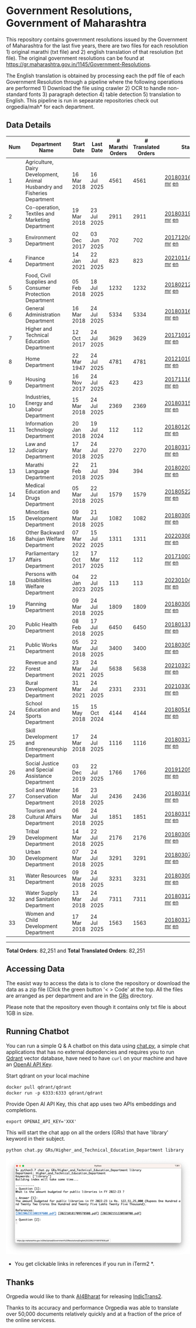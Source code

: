 # Government Resolutions, Government of Maharashtra

This repository contains government resolutions issued by the Government of Maharashtra for the last five years, there are two files for each resolution 1) original marathi (txt file) and 2) english translation of that resolution (txt file). The original government resolutions can be found at https://gr.maharashtra.gov.in/1145/Government-Resolutions.

The English translation is obtained by processing each the pdf file of each Government Resolution through a pipeline where the following operations are performed 1) Download the file using crawler 2) OCR to handle non-standard fonts 3) paragraph detection 4) table  detection 5) translation to English. This pipeline is run in sepearate repositories check out orgpedia/mah* for each department.


## Data Details

| Num | Department Name | Start Date | Last Date | # Marathi Orders | # Translated Orders | Starting Order | Last Order |
| --- | --------------- | ---------- | --------- | ---------------- | ------------------- | -------------- | ---------- |
| 1 | Agriculture, Dairy Development, Animal Husbandry and Fisheries Department | 16 Mar 2018 | 16 Jul 2025 | 4561 | 4561 | [201803161624182101.pdf](https://gr.maharashtra.gov.in/Site/Upload/Government%20Resolutions/English/201803161624182101.pdf) [mr](GRs/Agriculture,_Dairy_Development,_Animal_Husbandry_and_Fisheries_Department/201803161624182101.pdf.mr.txt) [en](GRs/Agriculture,_Dairy_Development,_Animal_Husbandry_and_Fisheries_Department/201803161624182101.pdf.en.txt) | [202507161646542501.pdf](https://gr.maharashtra.gov.in/Site/Upload/Government%20Resolutions/English/202507161646542501.pdf) [mr](GRs/Agriculture,_Dairy_Development,_Animal_Husbandry_and_Fisheries_Department/202507161646542501.pdf.mr.txt) [en](GRs/Agriculture,_Dairy_Development,_Animal_Husbandry_and_Fisheries_Department/202507161646542501.pdf.en.txt) |
| 2 | Co-operation, Textiles and Marketing Department | 19 Mar 2018 | 23 Jul 2025 | 2911 | 2911 | [201803191257576702.pdf](https://gr.maharashtra.gov.in/Site/Upload/Government%20Resolutions/English/201803191257576702.pdf) [mr](GRs/Co-operation,_Textiles_and_Marketing_Department/201803191257576702.pdf.mr.txt) [en](GRs/Co-operation,_Textiles_and_Marketing_Department/201803191257576702.pdf.en.txt) | [202507231810392002.pdf](https://gr.maharashtra.gov.in/Site/Upload/Government%20Resolutions/English/202507231810392002.pdf) [mr](GRs/Co-operation,_Textiles_and_Marketing_Department/202507231810392002.pdf.mr.txt) [en](GRs/Co-operation,_Textiles_and_Marketing_Department/202507231810392002.pdf.en.txt) |
| 3 | Environment Department | 02 Dec 2017 | 03 Jun 2025 | 702 | 702 | [201712041147216904.pdf](https://gr.maharashtra.gov.in/Site/Upload/Government%20Resolutions/English/201712041147216904.pdf) [mr](GRs/Environment_Department/201712041147216904.pdf.mr.txt) [en](GRs/Environment_Department/201712041147216904.pdf.en.txt) | [202506031509377104.pdf](https://gr.maharashtra.gov.in/Site/Upload/Government%20Resolutions/English/202506031509377104.pdf) [mr](GRs/Environment_Department/202506031509377104.pdf.mr.txt) [en](GRs/Environment_Department/202506031509377104.pdf.en.txt) |
| 4 | Finance Department | 14 Jan 2021 | 22 Jul 2025 | 823 | 823 | [202101141237329905.pdf](https://gr.maharashtra.gov.in/Site/Upload/Government%20Resolutions/English/202101141237329905.pdf) [mr](GRs/Finance_Department/202101141237329905.pdf.mr.txt) [en](GRs/Finance_Department/202101141237329905.pdf.en.txt) | [202507221757507905.pdf](https://gr.maharashtra.gov.in/Site/Upload/Government%20Resolutions/English/202507221757507905.pdf) [mr](GRs/Finance_Department/202507221757507905.pdf.mr.txt) [en](GRs/Finance_Department/202507221757507905.pdf.en.txt) |
| 5 | Food, Civil Supplies and Consumer Protection Department | 05 Feb 2018 | 18 Jul 2025 | 1232 | 1232 | [201802121244545806.pdf](https://gr.maharashtra.gov.in/Site/Upload/Government%20Resolutions/English/201802121244545806.pdf) [mr](GRs/Food,_Civil_Supplies_and_Consumer_Protection_Department/201802121244545806.pdf.mr.txt) [en](GRs/Food,_Civil_Supplies_and_Consumer_Protection_Department/201802121244545806.pdf.en.txt) | [202507181232382806.pdf](https://gr.maharashtra.gov.in/Site/Upload/Government%20Resolutions/English/202507181232382806.pdf) [mr](GRs/Food,_Civil_Supplies_and_Consumer_Protection_Department/202507181232382806.pdf.mr.txt) [en](GRs/Food,_Civil_Supplies_and_Consumer_Protection_Department/202507181232382806.pdf.en.txt) |
| 6 | General Administration Department | 16 Mar 2018 | 24 Jul 2025 | 5334 | 5334 | [201803161224022707.pdf](https://gr.maharashtra.gov.in/Site/Upload/Government%20Resolutions/English/201803161224022707.pdf) [mr](GRs/General_Administration_Department/201803161224022707.pdf.mr.txt) [en](GRs/General_Administration_Department/201803161224022707.pdf.en.txt) | [202507241814325907.pdf](https://gr.maharashtra.gov.in/Site/Upload/Government%20Resolutions/English/202507241814325907.pdf) [mr](GRs/General_Administration_Department/202507241814325907.pdf.mr.txt) [en](GRs/General_Administration_Department/202507241814325907.pdf.en.txt) |
| 7 | Higher and Technical Education Department | 12 Oct 2017 | 24 Jul 2025 | 3629 | 3629 | [201710121514029708.pdf](https://gr.maharashtra.gov.in/Site/Upload/Government%20Resolutions/English/201710121514029708.pdf) [mr](GRs/Higher_and_Technical_Education_Department/201710121514029708.pdf.mr.txt) [en](GRs/Higher_and_Technical_Education_Department/201710121514029708.pdf.en.txt) | [202507241835411808.pdf](https://gr.maharashtra.gov.in/Site/Upload/Government%20Resolutions/English/202507241835411808.pdf) [mr](GRs/Higher_and_Technical_Education_Department/202507241835411808.pdf.mr.txt) [en](GRs/Higher_and_Technical_Education_Department/202507241835411808.pdf.en.txt) |
| 8 | Home Department | 22 Mar 1947 | 24 Jul 2025 | 4781 | 4781 | [201210191648552129.pdf](https://gr.maharashtra.gov.in/Site/Upload/Government%20Resolutions/English/201210191648552129.pdf) [mr](GRs/Home_Department/201210191648552129.pdf.mr.txt) [en](GRs/Home_Department/201210191648552129.pdf.en.txt) | [202507241709358929.pdf](https://gr.maharashtra.gov.in/Site/Upload/Government%20Resolutions/English/202507241709358929.pdf) [mr](GRs/Home_Department/202507241709358929.pdf.mr.txt) [en](GRs/Home_Department/202507241709358929.pdf.en.txt) |
| 9 | Housing Department | 16 Nov 2017 | 24 Jul 2025 | 423 | 423 | [201711161447076609.pdf](https://gr.maharashtra.gov.in/Site/Upload/Government%20Resolutions/English/201711161447076609.pdf) [mr](GRs/Housing_Department/201711161447076609.pdf.mr.txt) [en](GRs/Housing_Department/201711161447076609.pdf.en.txt) | [202507241750180009.pdf](https://gr.maharashtra.gov.in/Site/Upload/Government%20Resolutions/English/202507241750180009.pdf) [mr](GRs/Housing_Department/202507241750180009.pdf.mr.txt) [en](GRs/Housing_Department/202507241750180009.pdf.en.txt) |
| 10 | Industries, Energy and Labour Department | 15 Mar 2018 | 24 Jul 2025 | 2369 | 2369 | [201803151204055010.pdf](https://gr.maharashtra.gov.in/Site/Upload/Government%20Resolutions/English/201803151204055010.pdf) [mr](GRs/Industries,_Energy_and_Labour_Department/201803151204055010.pdf.mr.txt) [en](GRs/Industries,_Energy_and_Labour_Department/201803151204055010.pdf.en.txt) | [202507241149511010.pdf](https://gr.maharashtra.gov.in/Site/Upload/Government%20Resolutions/English/202507241149511010.pdf) [mr](GRs/Industries,_Energy_and_Labour_Department/202507241149511010.pdf.mr.txt) [en](GRs/Industries,_Energy_and_Labour_Department/202507241149511010.pdf.en.txt) |
| 11 | Information Technology Department | 20 Jan 2018 | 19 Jul 2024 | 112 | 112 | [201801201843024511.pdf](https://gr.maharashtra.gov.in/Site/Upload/Government%20Resolutions/English/201801201843024511.pdf) [mr](GRs/Information_Technology_Department/201801201843024511.pdf.mr.txt) [en](GRs/Information_Technology_Department/201801201843024511.pdf.en.txt) | [202407191742379111.pdf](https://gr.maharashtra.gov.in/Site/Upload/Government%20Resolutions/English/202407191742379111.pdf) [mr](GRs/Information_Technology_Department/202407191742379111.pdf.mr.txt) [en](GRs/Information_Technology_Department/202407191742379111.pdf.en.txt) |
| 12 | Law and Judiciary Department | 17 Mar 2018 | 24 Jul 2025 | 2270 | 2270 | [201803171129290212.pdf](https://gr.maharashtra.gov.in/Site/Upload/Government%20Resolutions/English/201803171129290212.pdf) [mr](GRs/Law_and_Judiciary_Department/201803171129290212.pdf.mr.txt) [en](GRs/Law_and_Judiciary_Department/201803171129290212.pdf.en.txt) | [202507241752415712.pdf](https://gr.maharashtra.gov.in/Site/Upload/Government%20Resolutions/English/202507241752415712.pdf) [mr](GRs/Law_and_Judiciary_Department/202507241752415712.pdf.mr.txt) [en](GRs/Law_and_Judiciary_Department/202507241752415712.pdf.en.txt) |
| 13 | Marathi Language Department | 22 Feb 2018 | 21 Jul 2025 | 394 | 394 | [201802031549154233.pdf](https://gr.maharashtra.gov.in/Site/Upload/Government%20Resolutions/English/201802031549154233.pdf) [mr](GRs/Marathi_Language_Department/201802031549154233.pdf.mr.txt) [en](GRs/Marathi_Language_Department/201802031549154233.pdf.en.txt) | [202507211541228933.pdf](https://gr.maharashtra.gov.in/Site/Upload/Government%20Resolutions/English/202507211541228933.pdf) [mr](GRs/Marathi_Language_Department/202507211541228933.pdf.mr.txt) [en](GRs/Marathi_Language_Department/202507211541228933.pdf.en.txt) |
| 14 | Medical Education and Drugs Department | 05 Mar 2018 | 22 Jul 2025 | 1579 | 1579 | [201805221424292513.pdf](https://gr.maharashtra.gov.in/Site/Upload/Government%20Resolutions/English/201805221424292513.pdf) [mr](GRs/Medical_Education_and_Drugs_Department/201805221424292513.pdf.mr.txt) [en](GRs/Medical_Education_and_Drugs_Department/201805221424292513.pdf.en.txt) | [202507221616077713.pdf](https://gr.maharashtra.gov.in/Site/Upload/Government%20Resolutions/English/202507221616077713.pdf) [mr](GRs/Medical_Education_and_Drugs_Department/202507221616077713.pdf.mr.txt) [en](GRs/Medical_Education_and_Drugs_Department/202507221616077713.pdf.en.txt) |
| 15 | Minorities Development Department | 09 Mar 2018 | 21 Jul 2025 | 1082 | 1082 | [201803091218355314.pdf](https://gr.maharashtra.gov.in/Site/Upload/Government%20Resolutions/English/201803091218355314.pdf) [mr](GRs/Minorities_Development_Department/201803091218355314.pdf.mr.txt) [en](GRs/Minorities_Development_Department/201803091218355314.pdf.en.txt) | [202507211453314314.pdf](https://gr.maharashtra.gov.in/Site/Upload/Government%20Resolutions/English/202507211453314314.pdf) [mr](GRs/Minorities_Development_Department/202507211453314314.pdf.mr.txt) [en](GRs/Minorities_Development_Department/202507211453314314.pdf.en.txt) |
| 16 | Other Backward Bahujan Welfare Department | 07 Mar 2022 | 15 Jul 2025 | 1311 | 1311 | [202203081752439334.pdf](https://gr.maharashtra.gov.in/Site/Upload/Government%20Resolutions/English/202203081752439334.pdf) [mr](GRs/Other_Backward_Bahujan_Welfare_Department/202203081752439334.pdf.mr.txt) [en](GRs/Other_Backward_Bahujan_Welfare_Department/202203081752439334.pdf.en.txt) | [202507151659586434.pdf](https://gr.maharashtra.gov.in/Site/Upload/Government%20Resolutions/English/202507151659586434.pdf) [mr](GRs/Other_Backward_Bahujan_Welfare_Department/202507151659586434.pdf.mr.txt) [en](GRs/Other_Backward_Bahujan_Welfare_Department/202507151659586434.pdf.en.txt) |
| 17 | Parliamentary Affairs Department | 12 Oct 2017 | 17 Mar 2025 | 112 | 112 | [201710031642378615.pdf](https://gr.maharashtra.gov.in/Site/Upload/Government%20Resolutions/English/201710031642378615.pdf) [mr](GRs/Parliamentary_Affairs_Department/201710031642378615.pdf.mr.txt) [en](GRs/Parliamentary_Affairs_Department/201710031642378615.pdf.en.txt) | [202503171104518215.pdf](https://gr.maharashtra.gov.in/Site/Upload/Government%20Resolutions/English/202503171104518215.pdf) [mr](GRs/Parliamentary_Affairs_Department/202503171104518215.pdf.mr.txt) [en](GRs/Parliamentary_Affairs_Department/202503171104518215.pdf.en.txt) |
| 18 | Persons with Disabilities Welfare Department | 04 Jan 2023 | 22 Jul 2025 | 113 | 113 | [202301041906309635.pdf](https://gr.maharashtra.gov.in/Site/Upload/Government%20Resolutions/English/202301041906309635.pdf) [mr](GRs/Persons_with_Disabilities_Welfare_Department/202301041906309635.pdf.mr.txt) [en](GRs/Persons_with_Disabilities_Welfare_Department/202301041906309635.pdf.en.txt) | [202507221538139535.pdf](https://gr.maharashtra.gov.in/Site/Upload/Government%20Resolutions/English/202507221538139535.pdf) [mr](GRs/Persons_with_Disabilities_Welfare_Department/202507221538139535.pdf.mr.txt) [en](GRs/Persons_with_Disabilities_Welfare_Department/202507221538139535.pdf.en.txt) |
| 19 | Planning Department | 09 Mar 2018 | 24 Jul 2025 | 1809 | 1809 | [201803091441032716.pdf](https://gr.maharashtra.gov.in/Site/Upload/Government%20Resolutions/English/201803091441032716.pdf) [mr](GRs/Planning_Department/201803091441032716.pdf.mr.txt) [en](GRs/Planning_Department/201803091441032716.pdf.en.txt) | [202507241655302016.pdf](https://gr.maharashtra.gov.in/Site/Upload/Government%20Resolutions/English/202507241655302016.pdf) [mr](GRs/Planning_Department/202507241655302016.pdf.mr.txt) [en](GRs/Planning_Department/202507241655302016.pdf.en.txt) |
| 20 | Public Health Department | 08 Feb 2018 | 17 Jul 2025 | 6450 | 6450 | [201801311722275417.pdf](https://gr.maharashtra.gov.in/Site/Upload/Government%20Resolutions/English/201801311722275417.pdf) [mr](GRs/Public_Health_Department/201801311722275417.pdf.mr.txt) [en](GRs/Public_Health_Department/201801311722275417.pdf.en.txt) | [202507171402056717.pdf](https://gr.maharashtra.gov.in/Site/Upload/Government%20Resolutions/English/202507171402056717.pdf) [mr](GRs/Public_Health_Department/202507171402056717.pdf.mr.txt) [en](GRs/Public_Health_Department/202507171402056717.pdf.en.txt) |
| 21 | Public Works Department | 05 Mar 2018 | 22 Jul 2025 | 3400 | 3400 | [201803051515468118.pdf](https://gr.maharashtra.gov.in/Site/Upload/Government%20Resolutions/English/201803051515468118.pdf) [mr](GRs/Public_Works_Department/201803051515468118.pdf.mr.txt) [en](GRs/Public_Works_Department/201803051515468118.pdf.en.txt) | [202507221056420518.pdf](https://gr.maharashtra.gov.in/Site/Upload/Government%20Resolutions/English/202507221056420518.pdf) [mr](GRs/Public_Works_Department/202507221056420518.pdf.mr.txt) [en](GRs/Public_Works_Department/202507221056420518.pdf.en.txt) |
| 22 | Revenue and Forest Department | 23 Mar 2021 | 24 Jul 2025 | 5638 | 5638 | [202103231328393119.pdf](https://gr.maharashtra.gov.in/Site/Upload/Government%20Resolutions/English/202103231328393119.pdf) [mr](GRs/Revenue_and_Forest_Department/202103231328393119.pdf.mr.txt) [en](GRs/Revenue_and_Forest_Department/202103231328393119.pdf.en.txt) | [202507241823286819.pdf](https://gr.maharashtra.gov.in/Site/Upload/Government%20Resolutions/English/202507241823286819.pdf) [mr](GRs/Revenue_and_Forest_Department/202507241823286819.pdf.mr.txt) [en](GRs/Revenue_and_Forest_Department/202507241823286819.pdf.en.txt) |
| 23 | Rural Development Department | 31 Mar 2021 | 24 Jul 2025 | 2331 | 2331 | [202103301021181120.pdf](https://gr.maharashtra.gov.in/Site/Upload/Government%20Resolutions/English/202103301021181120.pdf) [mr](GRs/Rural_Development_Department/202103301021181120.pdf.mr.txt) [en](GRs/Rural_Development_Department/202103301021181120.pdf.en.txt) | [202507241050567320.pdf](https://gr.maharashtra.gov.in/Site/Upload/Government%20Resolutions/English/202507241050567320.pdf) [mr](GRs/Rural_Development_Department/202507241050567320.pdf.mr.txt) [en](GRs/Rural_Development_Department/202507241050567320.pdf.en.txt) |
| 24 | School Education and Sports Department | 15 May 2018 | 15 Oct 2024 | 4144 | 4144 | [201805161114241221.pdf](https://gr.maharashtra.gov.in/Site/Upload/Government%20Resolutions/English/201805161114241221.pdf) [mr](GRs/School_Education_and_Sports_Department/201805161114241221.pdf.mr.txt) [en](GRs/School_Education_and_Sports_Department/201805161114241221.pdf.en.txt) | [202410152127537021.pdf](https://gr.maharashtra.gov.in/Site/Upload/Government%20Resolutions/English/202410152127537021.pdf) [mr](GRs/School_Education_and_Sports_Department/202410152127537021.pdf.mr.txt) [en](GRs/School_Education_and_Sports_Department/202410152127537021.pdf.en.txt) |
| 25 | Skill Development and Entrepreneurship Department | 17 Mar 2018 | 24 Jul 2025 | 1116 | 1116 | [201803171322099003.pdf](https://gr.maharashtra.gov.in/Site/Upload/Government%20Resolutions/English/201803171322099003.pdf) [mr](GRs/Skill_Development_and_Entrepreneurship_Department/201803171322099003.pdf.mr.txt) [en](GRs/Skill_Development_and_Entrepreneurship_Department/201803171322099003.pdf.en.txt) | [202507241746018603.pdf](https://gr.maharashtra.gov.in/Site/Upload/Government%20Resolutions/English/202507241746018603.pdf) [mr](GRs/Skill_Development_and_Entrepreneurship_Department/202507241746018603.pdf.mr.txt) [en](GRs/Skill_Development_and_Entrepreneurship_Department/202507241746018603.pdf.en.txt) |
| 26 | Social Justice and Special Assistance Department | 03 Dec 2019 | 22 Jul 2025 | 1766 | 1766 | [201912051107011622.pdf](https://gr.maharashtra.gov.in/Site/Upload/Government%20Resolutions/English/201912051107011622.pdf) [mr](GRs/Social_Justice_and_Special_Assistance_Department/201912051107011622.pdf.mr.txt) [en](GRs/Social_Justice_and_Special_Assistance_Department/201912051107011622.pdf.en.txt) | [202507221536389822.pdf](https://gr.maharashtra.gov.in/Site/Upload/Government%20Resolutions/English/202507221536389822.pdf) [mr](GRs/Social_Justice_and_Special_Assistance_Department/202507221536389822.pdf.mr.txt) [en](GRs/Social_Justice_and_Special_Assistance_Department/202507221536389822.pdf.en.txt) |
| 27 | Soil and Water Conservation Department | 16 Mar 2018 | 23 Jul 2025 | 2436 | 2436 | [201803161247582426.pdf](https://gr.maharashtra.gov.in/Site/Upload/Government%20Resolutions/English/201803161247582426.pdf) [mr](GRs/Soil_and_Water_Conservation_Department/201803161247582426.pdf.mr.txt) [en](GRs/Soil_and_Water_Conservation_Department/201803161247582426.pdf.en.txt) | [202507231251307326.pdf](https://gr.maharashtra.gov.in/Site/Upload/Government%20Resolutions/English/202507231251307326.pdf) [mr](GRs/Soil_and_Water_Conservation_Department/202507231251307326.pdf.mr.txt) [en](GRs/Soil_and_Water_Conservation_Department/202507231251307326.pdf.en.txt) |
| 28 | Tourism and Cultural Affairs Department | 06 Mar 2018 | 24 Jul 2025 | 1851 | 1851 | [201803151055091823.pdf](https://gr.maharashtra.gov.in/Site/Upload/Government%20Resolutions/English/201803151055091823.pdf) [mr](GRs/Tourism_and_Cultural_Affairs_Department/201803151055091823.pdf.mr.txt) [en](GRs/Tourism_and_Cultural_Affairs_Department/201803151055091823.pdf.en.txt) | [202507241724250523.pdf](https://gr.maharashtra.gov.in/Site/Upload/Government%20Resolutions/English/202507241724250523.pdf) [mr](GRs/Tourism_and_Cultural_Affairs_Department/202507241724250523.pdf.mr.txt) [en](GRs/Tourism_and_Cultural_Affairs_Department/202507241724250523.pdf.en.txt) |
| 29 | Tribal Development Department | 14 Mar 2018 | 22 Jul 2025 | 2176 | 2176 | [201803091105184924.pdf](https://gr.maharashtra.gov.in/Site/Upload/Government%20Resolutions/English/201803091105184924.pdf) [mr](GRs/Tribal_Development_Department/201803091105184924.pdf.mr.txt) [en](GRs/Tribal_Development_Department/201803091105184924.pdf.en.txt) | [202507221733406124.pdf](https://gr.maharashtra.gov.in/Site/Upload/Government%20Resolutions/English/202507221733406124.pdf) [mr](GRs/Tribal_Development_Department/202507221733406124.pdf.mr.txt) [en](GRs/Tribal_Development_Department/202507221733406124.pdf.en.txt) |
| 30 | Urban Development Department | 07 Mar 2018 | 24 Jul 2025 | 3291 | 3291 | [201803071203178325.pdf](https://gr.maharashtra.gov.in/Site/Upload/Government%20Resolutions/English/201803071203178325.pdf) [mr](GRs/Urban_Development_Department/201803071203178325.pdf.mr.txt) [en](GRs/Urban_Development_Department/201803071203178325.pdf.en.txt) | [202507241828375825.pdf](https://gr.maharashtra.gov.in/Site/Upload/Government%20Resolutions/English/202507241828375825.pdf) [mr](GRs/Urban_Development_Department/202507241828375825.pdf.mr.txt) [en](GRs/Urban_Development_Department/202507241828375825.pdf.en.txt) |
| 31 | Water Resources Department | 09 Mar 2018 | 24 Jul 2025 | 3231 | 3231 | [201803091034435527.pdf](https://gr.maharashtra.gov.in/Site/Upload/Government%20Resolutions/English/201803091034435527.pdf) [mr](GRs/Water_Resources_Department/201803091034435527.pdf.mr.txt) [en](GRs/Water_Resources_Department/201803091034435527.pdf.en.txt) | [202507241713487427.pdf](https://gr.maharashtra.gov.in/Site/Upload/Government%20Resolutions/English/202507241713487427.pdf) [mr](GRs/Water_Resources_Department/202507241713487427.pdf.mr.txt) [en](GRs/Water_Resources_Department/202507241713487427.pdf.en.txt) |
| 32 | Water Supply and Sanitation Department | 13 Mar 2018 | 24 Jul 2025 | 7311 | 7311 | [201803121414108428.pdf](https://gr.maharashtra.gov.in/Site/Upload/Government%20Resolutions/English/201803121414108428.pdf) [mr](GRs/Water_Supply_and_Sanitation_Department/201803121414108428.pdf.mr.txt) [en](GRs/Water_Supply_and_Sanitation_Department/201803121414108428.pdf.en.txt) | [202507241304336128.pdf](https://gr.maharashtra.gov.in/Site/Upload/Government%20Resolutions/English/202507241304336128.pdf) [mr](GRs/Water_Supply_and_Sanitation_Department/202507241304336128.pdf.mr.txt) [en](GRs/Water_Supply_and_Sanitation_Department/202507241304336128.pdf.en.txt) |
| 33 | Women and Child Development Department | 17 Mar 2018 | 24 Jul 2025 | 1563 | 1563 | [201803171539444330.pdf](https://gr.maharashtra.gov.in/Site/Upload/Government%20Resolutions/English/201803171539444330.pdf) [mr](GRs/Women_and_Child_Development_Department/201803171539444330.pdf.mr.txt) [en](GRs/Women_and_Child_Development_Department/201803171539444330.pdf.en.txt) | [202507241426251330.pdf](https://gr.maharashtra.gov.in/Site/Upload/Government%20Resolutions/English/202507241426251330.pdf) [mr](GRs/Women_and_Child_Development_Department/202507241426251330.pdf.mr.txt) [en](GRs/Women_and_Child_Development_Department/202507241426251330.pdf.en.txt) |
----------------------------------------------------------------------------------------------------

**Total Orders**: 82,251 and **Total Translated Orders**: 82,251
## Accessing Data

The easist way to access the data is to clone the repository or download the data as a zip file (Click the green button '< > Code' at the top. All the files are arranged as per department and are in the [GRs](GRs) directory.

Please note that the repository even though it contains only txt file is about 1GB in size.

## Running Chatbot

You can run a simple Q & A chatbot on this data using [chat.py](chat.py), a simple chat applications that has no external depedencies and requires you to run [Qdrant](https://qdrant.tech/) vector database, have need to have `curl` on your machine and have an [OpenAI API Key](https://help.openai.com/en/articles/4936850-where-do-i-find-my-secret-api-key).

Start qdrant on your local machine
```shell
docker pull qdrant/qdrant
docker run -p 6333:6333 qdrant/qdrant
```

Provide Open AI API Key, this chat app uses two APIs embeddings and completions.
```shell
export OPENAI_API_KEY='XXX'
```

This will start the chat app on all the orders (GRs) that have 'library' keyword in their subject.

```shell
python chat.py GRs/Higher_and_Technical_Education_Department library
```

![screenshot of running chat.py](screenshot.png)

* You get clickable links in references if you run in iTerm2 *.

## Thanks

Orgpedia would like to thank [AI4Bharat](https://ai4bharat.iitm.ac.in/) for releasing [IndicTrans2](https://github.com/AI4Bharat/IndicTrans2).

Thanks to its accuracy and performance Orgpedia was able to translate over 50,000 documents relatively quickly and at a fraction of the price of the online servicess.

